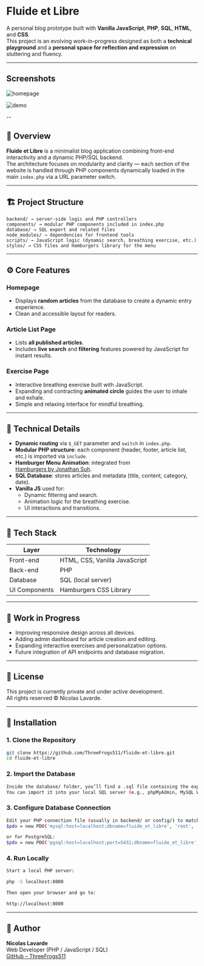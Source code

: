 # Fluide et Libre

A personal blog prototype built with **Vanilla JavaScript**, **PHP**, **SQL**, **HTML**, and **CSS**.  
This project is an evolving work-in-progress designed as both a **technical playground** and a **personal space for reflection and expression** on stuttering and fluency.

---

## Screenshots

![homepage](https://i.imgur.com/tgIo4LX.png)

![demo](https://i.imgur.com/ZEKnlHF.gifv)


--

## 🧠 Overview

**Fluide et Libre** is a minimalist blog application combining front-end interactivity and a dynamic PHP/SQL backend.  
The architecture focuses on modularity and clarity — each section of the website is handled through PHP components dynamically loaded in the main `index.php` via a URL parameter switch.

---

## 🏗️ Project Structure

```
backend/ → server-side logic and PHP controllers
components/ → modular PHP components included in index.php
database/ → SQL export and related files
node_modules/ → dependencies for frontend tools
scripts/ → JavaScript logic (dynamic search, breathing exercise, etc.)
styles/ → CSS files and Hamburgers library for the menu
```
---

## ⚙️ Core Features

### **Homepage**
- Displays **random articles** from the database to create a dynamic entry experience.
- Clean and accessible layout for readers.

### **Article List Page**
- Lists **all published articles**.
- Includes **live search** and **filtering** features powered by JavaScript for instant results.

### **Exercise Page**
- Interactive breathing exercise built with JavaScript.
- Expanding and contracting **animated circle** guides the user to inhale and exhale.
- Simple and relaxing interface for mindful breathing.

---

## 🧩 Technical Details

- **Dynamic routing** via `$_GET` parameter and `switch` in `index.php`.
- **Modular PHP structure**: each component (header, footer, article list, etc.) is imported via `include`.
- **Hamburger Menu Animation**: integrated from  
  [Hamburgers by Jonathan Suh](https://github.com/jonsuh/hamburgers).
- **SQL Database**: stores articles and metadata (title, content, category, date).
- **Vanilla JS** used for:
  - Dynamic filtering and search.
  - Animation logic for the breathing exercise.
  - UI interactions and transitions.

---

## 🧰 Tech Stack

| Layer        | Technology |
|---------------|-------------|
| Front-end     | HTML, CSS, Vanilla JavaScript |
| Back-end      | PHP |
| Database      | SQL (local server) |
| UI Components | Hamburgers CSS Library |

---

## 🚧 Work in Progress

- Improving responsive design across all devices.  
- Adding admin dashboard for article creation and editing.  
- Expanding interactive exercises and personalization options.  
- Future integration of API endpoints and database migration.

---

## 📜 License

This project is currently private and under active development.  
All rights reserved © Nicolas Lavarde.

---

## 🧩 Installation

### **1. Clone the Repository**
```bash
git clone https://github.com/ThreeFrogs511/fluide-et-libre.git
cd fluide-et-libre
```
### **2. Import the Database**
```bash
Inside the database/ folder, you’ll find a .sql file containing the exported database.
You can import it into your local SQL server (e.g., phpMyAdmin, MySQL Workbench, or psql)
```

### **3. Configure Database Connection**
```bash
Edit your PHP connection file (usually in backend/ or config/) to match your local server credentials:
$pdo = new PDO('mysql:host=localhost;dbname=fluide_et_libre', 'root', '');

or for PostgreSQL:
$pdo = new PDO('pgsql:host=localhost;port=5432;dbname=fluide_et_libre', 'postgres', 'yourpassword');
```

### **4. Run Locally**
```bash
Start a local PHP server:

php -S localhost:8000

Then open your browser and go to:

http://localhost:8000
````

---

## 👤 Author

**Nicolas Lavarde**  
Web Developer (PHP / JavaScript / SQL)  
[GitHub – ThreeFrogs511](https://github.com/ThreeFrogs511)
